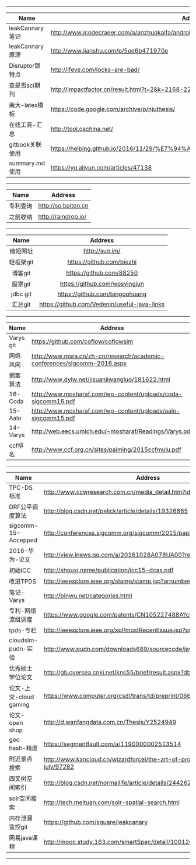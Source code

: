----------
| Name            | Address                                                                           |
|-----------------|-----------------------------------------------------------------------------------|
| leakCannary笔记 | http://www.jcodecraeer.com/a/anzhuokaifa/androidkaifa/2015/0510/2860.html         |
| leakCannary原理 | http://www.jianshu.com/p/5ee6b471970e                                             |
| Disruptor锁特点 | http://ifeve.com/locks-are-bad/                                                   |
| 查是否sci期刊   | http://impactfactor.cn/result.html?t=2&k=2168-2267                                |
| 南大-latex模板  | https://code.google.com/archive/p/njuthesis/                                      |
| 在线工具-汇总   | http://tool.oschina.net/                                                          |
| gitbook关联使用 | https://helbing.github.io/2016/11/29/%E7%94%A8gitbook%E5%86%99%E6%96%87%E6%A1%A3/ |
| summary.md使用  | https://yq.aliyun.com/articles/47138                                              |


----------
| Name     | Address             |
|----------|---------------------|
| 专利查询 | http://so.baiten.cn |
| 之前收纳 | http://raindrop.io/ |

----------


|    Name   |                    Address                   |
|:---------:|:--------------------------------------------:|
| 缩短网址  | http://suo.im/                               |
| 轻框架git | https://github.com/biezhi                    |
| 博客git   | https://github.com/88250                     |
| 股票git   | https://github.com/wosyingjun                |
| jdbc git  | https://github.com/bingoohuang               |
| 汇总git   | https://github.com/Vedenin/useful-java-links |

----------
| Name                   | Address                                                                  |
|------------------------|--------------------------------------------------------------------------|
| Varys git              | https://github.com/coflow/coflowsim                                      |
| 网络风向             | http://www.msra.cn/zh-cn/research/academic-conferences/sigcomm-2016.aspx |
| 拥塞算法 | http://www.dylw.net/jisuanjiwangluo/181622.html                          |
| 16-Coda             | http://www.mosharaf.com/wp-content/uploads/coda-sigcomm16.pdf            |
| 15-Aalo              | http://www.mosharaf.com/wp-content/uploads/aalo-sigcomm15.pdf            |
| 14-Varys             | http://web.eecs.umich.edu/~mosharaf/Readings/Varys.pdf                   |
| ccf排名            | http://www.ccf.org.cn/sites/paiming/2015ccfmulu.pdf                      |

----------
| Name                   | Address                                                                  |
|------------------------|--------------------------------------------------------------------------|
| TPC-DS标准             | http://www.ccwresearch.com.cn/media_detail.htm?id=787150                 |
| DRF公平调度算法        | http://blog.csdn.net/pelick/article/details/19326865                     |
| sigcomm-15-Accepped    | http://conferences.sigcomm.org/sigcomm/2015/papers.php                   |
| 2016-华为-论文         | http://view.inews.qq.com/a/20161028A078UA00?refer=share_recomnews        |
| 初始ICC                | http://shouxi.name/publication/icc15-dcas.pdf                            |
| 改进TPDS               | http://ieeexplore.ieee.org/stamp/stamp.jsp?arnumber=7399419&tag=1        |
| 笔记-Varys             | http://binwu.net/categories.html                                         |
| 专利-网络流组调度      | https://www.google.com/patents/CN105227488A?cl=zh                        |
| tpds-专栏              | http://ieeexplore.ieee.org/xpl/mostRecentIssue.jsp?punumber=71           |
| cloudsim-pudn-实验     | http://www.pudn.com/downloads689/sourcecode/java/detail2778524.html      |
| 优秀硕士学位论文       | http://gb.oversea.cnki.net/kns55/brief/result.aspx?dbPrefix=CMFD         |
| 论文-上交-cloud gaming | https://www.computer.org/csdl/trans/td/preprint/06671583-abs.html        |
| 论文-open shop         | http://d.wanfangdata.com.cn/Thesis/Y2524949                              |
| geo hash-精度          | https://segmentfault.com/a/1190000002513514                              |
| 附近景点搜索           | http://www.kancloud.cn/wizardforcel/the-art-of-programming-by-july/97282 |
| 四叉树空间索引         | http://blog.csdn.net/normallife/article/details/24426265                 |
| solr空间搜索           | http://tech.meituan.com/solr-spatial-search.html                         |
| 内存泄漏监控git        | https://github.com/square/leakcanary                                     |
| 网易java课程           | http://mooc.study.163.com/smartSpec/detail/1001201003.htm                |

----------